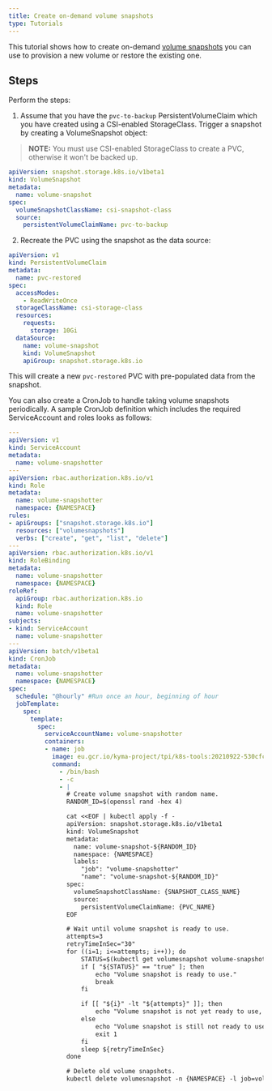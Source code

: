 ```yaml
---
title: Create on-demand volume snapshots
type: Tutorials
---
```


This tutorial shows how to create on-demand [volume snapshots](https://kubernetes.io/docs/concepts/storage/volume-snapshots/) you can use to provision a new volume or restore the existing one.

## Steps

Perform the steps:

1. Assume that you have the `pvc-to-backup` PersistentVolumeClaim which you have created using a CSI-enabled StorageClass. Trigger a snapshot by creating a VolumeSnapshot object:

>**NOTE:** You must use CSI-enabled StorageClass to create a PVC, otherwise it won't be backed up.

```yaml
apiVersion: snapshot.storage.k8s.io/v1beta1
kind: VolumeSnapshot
metadata:
  name: volume-snapshot
spec:
  volumeSnapshotClassName: csi-snapshot-class
  source:
    persistentVolumeClaimName: pvc-to-backup
```

2. Recreate the PVC using the snapshot as the data source:

```yaml
apiVersion: v1
kind: PersistentVolumeClaim
metadata:
  name: pvc-restored
spec:
  accessModes:
    - ReadWriteOnce
  storageClassName: csi-storage-class
  resources:
    requests:
      storage: 10Gi
  dataSource:
    name: volume-snapshot
    kind: VolumeSnapshot
    apiGroup: snapshot.storage.k8s.io
```

This will create a new `pvc-restored` PVC with pre-populated data from the snapshot.

You can also create a CronJob to handle taking volume snapshots periodically. A sample CronJob definition which includes the required ServiceAccount and roles looks as follows:

```yaml
---
apiVersion: v1
kind: ServiceAccount
metadata:
  name: volume-snapshotter
---
apiVersion: rbac.authorization.k8s.io/v1
kind: Role
metadata:
  name: volume-snapshotter
  namespace: {NAMESPACE}
rules:
- apiGroups: ["snapshot.storage.k8s.io"]
  resources: ["volumesnapshots"]
  verbs: ["create", "get", "list", "delete"]
---
apiVersion: rbac.authorization.k8s.io/v1
kind: RoleBinding
metadata:
  name: volume-snapshotter
  namespace: {NAMESPACE}
roleRef:
  apiGroup: rbac.authorization.k8s.io
  kind: Role
  name: volume-snapshotter
subjects:
- kind: ServiceAccount
  name: volume-snapshotter
---
apiVersion: batch/v1beta1
kind: CronJob
metadata:
  name: volume-snapshotter
  namespace: {NAMESPACE}
spec:
  schedule: "@hourly" #Run once an hour, beginning of hour
  jobTemplate:
    spec:
      template:
        spec:
          serviceAccountName: volume-snapshotter
          containers:
          - name: job
            image: eu.gcr.io/kyma-project/tpi/k8s-tools:20210922-530cfc39
            command:
              - /bin/bash
              - -c
              - |
                # Create volume snapshot with random name.
                RANDOM_ID=$(openssl rand -hex 4)

                cat <<EOF | kubectl apply -f -
                apiVersion: snapshot.storage.k8s.io/v1beta1
                kind: VolumeSnapshot
                metadata:
                  name: volume-snapshot-${RANDOM_ID}
                  namespace: {NAMESPACE}
                  labels:
                    "job": "volume-snapshotter"
                    "name": "volume-snapshot-${RANDOM_ID}"
                spec:
                  volumeSnapshotClassName: {SNAPSHOT_CLASS_NAME}
                  source:
                    persistentVolumeClaimName: {PVC_NAME}
                EOF

                # Wait until volume snapshot is ready to use.
                attempts=3
                retryTimeInSec="30"
                for ((i=1; i<=attempts; i++)); do
                    STATUS=$(kubectl get volumesnapshot volume-snapshot-${RANDOM_ID} -n {NAMESPACE} -o jsonpath='{.status.readyToUse}')
                    if [ "${STATUS}" == "true" ]; then
                        echo "Volume snapshot is ready to use."
                        break
                    fi

                    if [[ "${i}" -lt "${attempts}" ]]; then
                        echo "Volume snapshot is not yet ready to use, let's wait ${retryTimeInSec} seconds and retry. Attempts ${i} of ${attempts}."
                    else
                        echo "Volume snapshot is still not ready to use after ${attempts} attempts, giving up."
                        exit 1
                    fi
                    sleep ${retryTimeInSec}
                done

                # Delete old volume snapshots.
                kubectl delete volumesnapshot -n {NAMESPACE} -l job=volume-snapshotter,name!=volume-snapshot-${RANDOM_ID}
```
